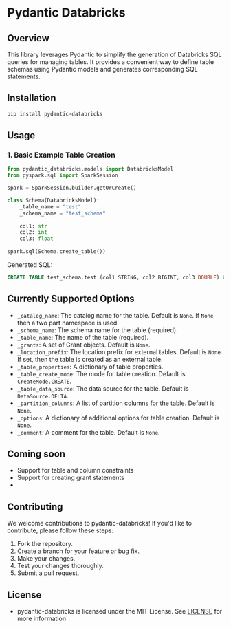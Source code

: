 # Pydantic Databricks

## Overview

This library leverages Pydantic to simplify the generation of Databricks SQL queries for managing tables.
It provides a convenient way to define table schemas using Pydantic models and generates corresponding SQL statements.

## Installation

```bash
pip install pydantic-databricks
```

## Usage

### 1. Basic Example Table Creation

```python
from pydantic_databricks.models import DatabricksModel
from pyspark.sql import SparkSession

spark = SparkSession.builder.getOrCreate()

class Schema(DatabricksModel):
    _table_name = "test"
    _schema_name = "test_schema"
    
    col1: str
    col2: int
    col3: float
    
spark.sql(Schema.create_table())
```
   
    
Generated SQL:
```sql
CREATE TABLE test_schema.test (col1 STRING, col2 BIGINT, col3 DOUBLE) USING DELTA; 
```

## Currently Supported Options

- `_catalog_name`: The catalog name for the table. Default is `None`. If `None` then a two part namespace is used.
- `_schema_name`: The schema name for the table (required).
- `_table_name`: The name of the table (required).
- `_grants`: A set of Grant objects. Default is `None`.
- `_location_prefix`: The location prefix for external tables. Default is `None`. If set, then the table is created as an external table.
- `_table_properties`: A dictionary of table properties.
- `_table_create_mode`: The mode for table creation. Default is `CreateMode.CREATE`.
- `_table_data_source`: The data source for the table. Default is `DataSource.DELTA`.
- `_partition_columns`: A list of partition columns for the table. Default is `None`.
- `_options`: A dictionary of additional options for table creation. Default is `None`.
- `_comment`: A comment for the table. Default is `None`.

## Coming soon 
- Support for table and column constraints
- Support for creating grant statements
- 
## Contributing

We welcome contributions to pydantic-databricks! If you'd like to contribute, please follow these steps:

1. Fork the repository.
2. Create a branch for your feature or bug fix.
3. Make your changes.
4. Test your changes thoroughly.
5. Submit a pull request.


## License

* pydantic-databricks is licensed under the MIT License. See [LICENSE](LICENSE) for more information
